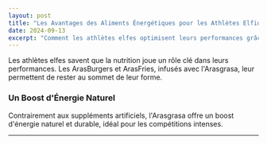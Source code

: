 ```yaml
---
layout: post
title: "Les Avantages des Aliments Énergétiques pour les Athlètes Elfiques"
date: 2024-09-13
excerpt: "Comment les athlètes elfes optimisent leurs performances grâce aux ArasBurgers et aux ArasFries."
---
```


Les athlètes elfes savent que la nutrition joue un rôle clé dans leurs performances. Les ArasBurgers et ArasFries, infusés avec l'Arasgrasa, leur permettent de rester au sommet de leur forme.

### Un Boost d'Énergie Naturel
Contrairement aux suppléments artificiels, l'Arasgrasa offre un boost d'énergie naturel et durable, idéal pour les compétitions intenses.

---
